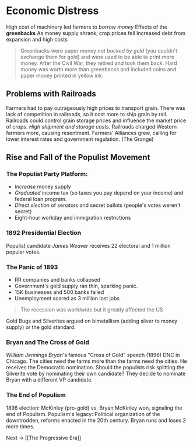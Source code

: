 # Economic Distress
High cost of machinery led farmers to *borrow money*
Effects of the **greenbacks**
As money supply shrank, crop prices fell
Increased debt from expansion and high costs
> Greenbacks were paper money *not backed by gold* (you couldn't exchange them for gold) and were used to be able to print more money. After the Civil War, they retired and took them back. Hard money was worth more than greenbacks and included coins and paper money printed in yellow ink.

## Problems with Railroads
Farmers had to pay outrageously high prices to transport grain. There was lack of competition in railroads, so it cost more to ship grain by rail. Railroads could control grain storage prices and influence the market price of crops.
*High shipment and storage costs.*
Railroads charged Western farmers more, causing resentment. Farmers' Alliances grew, calling for lower interest rates and government regulation. (The Grange)

## Rise and Fall of the Populist Movement
### The Populist Party Platform:
- *Increase* money supply
- *Graduated* income tax (so taxes you pay depend on your income) and federal loan program.
- *Direct election* of senators and secret ballots (people's votes weren't secret)
- Eight-hour workday and immigration restrictions
### 1892 Presidential Election
Populist candidate *James Weaver* receives 22 electoral and 1 million popular votes.
### The Panic of 1893
- RR companies and banks collapsed
- Government's gold supply ran thin, sparking panic.
- 15K businesses and 500 banks failed
- Unemployment soared as 3 million lost jobs
> The recession was worldwide but it greatly affected the US

Gold Bugs and Silverites argued on bimetallism (adding silver to money supply) or the gold standard.

### Bryan and The Cross of Gold
*William Jennings Bryan*'s famous "Cross of Gold" speech (1896) DNC in Chicago. The cities need the farms more than the farms need the cities. He receives the Democratic nomination. Should the populists risk splitting the Silverite vote by nominating their own candidate? They decide to nominate Bryan with a different VP candidate.

### The End of Populism
1896 election: McKinley (pro-gold) vs. Bryan
McKinley won, signaling the end of Populism.
Populism's legacy: Political organization of the downtrodden, reforms enacted in the 20th century.
Bryan runs and loses 2 more times.

Next -> [[The Progressive Era]]
